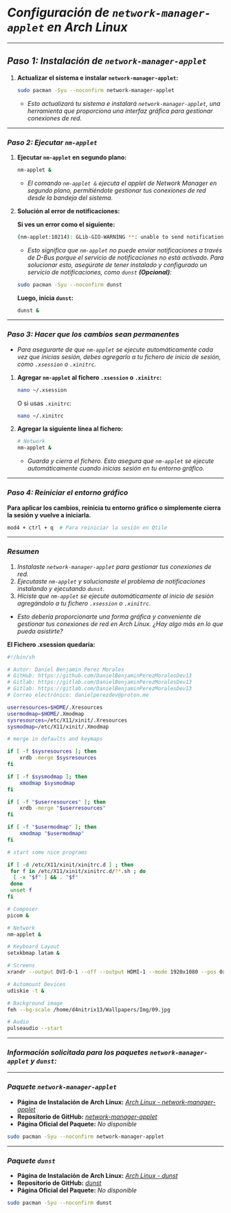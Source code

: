 <!-- Autor: Daniel Benjamin Perez Morales -->
<!-- GitHub: https://github.com/DanielBenjaminPerezMoralesDev13 -->
<!-- Gitlab: https://gitlab.com/DanielBenjaminPerezMoralesDev13 -->
<!-- Correo electrónico: danielperezdev@proton.me -->

# ***Configuración de `network-manager-applet` en Arch Linux***

---

## ***Paso 1: Instalación de `network-manager-applet`***

1. **Actualizar el sistema e instalar `network-manager-applet`:**

    ```bash
    sudo pacman -Syu --noconfirm network-manager-applet
    ```

    - *Esto actualizará tu sistema e instalará `network-manager-applet`, una herramienta que proporciona una interfaz gráfica para gestionar conexiones de red.*

---

### ***Paso 2: Ejecutar `nm-applet`***

1. **Ejecutar `nm-applet` en segundo plano:**

    ```bash
    nm-applet &
    ```

    - *El comando `nm-applet &` ejecuta el applet de Network Manager en segundo plano, permitiéndote gestionar tus conexiones de red desde la bandeja del sistema.*

2. **Solución al error de notificaciones:**

    **Si ves un error como el siguiente:**

    ```bash
    (nm-applet:10214): GLib-GIO-WARNING **: unable to send notifications through org.freedesktop.Notifications: GDBus.Error:org.freedesktop.DBus.Error.ServiceUnknown: The name is not activatable
    ```

    - *Esto significa que `nm-applet` no puede enviar notificaciones a través de D-Bus porque el servicio de notificaciones no está activado. Para solucionar esto, asegúrate de tener instalado y configurado un servicio de notificaciones, como `dunst` **(Opcional)**:*

    ```bash
    sudo pacman -Syu --noconfirm dunst
    ```

    **Luego, inicia `dunst`:**

    ```bash
    dunst &
    ```

---

### ***Paso 3: Hacer que los cambios sean permanentes***

- *Para asegurarte de que `nm-applet` se ejecute automáticamente cada vez que inicias sesión, debes agregarlo a tu fichero de inicio de sesión, como `.xsession` o `.xinitrc`.*

1. **Agregar `nm-applet` al fichero `.xsession` o `.xinitrc`:**

    ```bash
    nano ~/.xsession
    ```

    O si usas `.xinitrc`:

    ```bash
    nano ~/.xinitrc
    ```

2. **Agregar la siguiente línea al fichero:**

    ```bash
    # Network
    nm-applet &
    ```

    - *Guarda y cierra el fichero. Esto asegura que `nm-applet` se ejecute automáticamente cuando inicias sesión en tu entorno gráfico.*

---

### ***Paso 4: Reiniciar el entorno gráfico***

**Para aplicar los cambios, reinicia tu entorno gráfico o simplemente cierra la sesión y vuelve a iniciarla.**

```bash
mod4 + ctrl + q  # Para reiniciar la sesión en Qtile
```

---

### ***Resumen***

1. *Instalaste `network-manager-applet` para gestionar tus conexiones de red.*
2. *Ejecutaste `nm-applet` y solucionaste el problema de notificaciones instalando y ejecutando `dunst`.*
3. *Hiciste que `nm-applet` se ejecute automáticamente al inicio de sesión agregándolo a tu fichero `.xsession` o `.xinitrc`.*

- *Esto debería proporcionarte una forma gráfica y conveniente de gestionar tus conexiones de red en Arch Linux. ¿Hay algo más en lo que pueda asistirte?*

**El Fichero .xsession quedaria:**

```bash
#!/bin/sh

# Autor: Daniel Benjamin Perez Morales
# GitHub: https://github.com/DanielBenjaminPerezMoralesDev13
# Gitlab: https://gitlab.com/DanielBenjaminPerezMoralesDev13
# Gitlab: https://gitlab.com/DanielBenjaminPerezMoralesDev13
# Correo electrónico: danielperezdev@proton.me 

userresources=$HOME/.Xresources
usermodmap=$HOME/.Xmodmap
sysresources=/etc/X11/xinit/.Xresources
sysmodmap=/etc/X11/xinit/.Xmodmap

# merge in defaults and keymaps

if [ -f $sysresources ]; then
    xrdb -merge $sysresources
fi

if [ -f $sysmodmap ]; then
    xmodmap $sysmodmap
fi

if [ -f "$userresources" ]; then
    xrdb -merge "$userresources"
fi

if [ -f "$usermodmap" ]; then
    xmodmap "$usermodmap"
fi

# start some nice programs

if [ -d /etc/X11/xinit/xinitrc.d ] ; then
 for f in /etc/X11/xinit/xinitrc.d/?*.sh ; do
  [ -x "$f" ] && . "$f"
 done
 unset f
fi

# Composer
picom &

# Network
nm-applet &

# Keyboard Layout
setxkbmap latam &

# Screens
xrandr --output DVI-D-1 --off --output HDMI-1 --mode 1920x1080 --pos 0x0 --rotate normal --output DP-1 --off --output HDMI-2 --off

# Automount Devices
udiskie -t &

# Background image
feh --bg-scale /home/d4nitrix13/Wallpapers/Img/09.jpg

# Audio
pulseaudio --start
```

---

### ***Información solicitada para los paquetes `network-manager-applet` y `dunst`:***

---

### ***Paquete `network-manager-applet`***

- **Página de Instalación de Arch Linux:** *[Arch Linux - network-manager-applet](https://archlinux.org/packages/extra/x86_64/network-manager-applet/ "https://archlinux.org/packages/extra/x86_64/network-manager-applet/")*
- **Repositorio de GitHub:** *[network-manager-applet](https://github.com/pavlix/nm-applet "https://github.com/pavlix/nm-applet")*
- **Página Oficial del Paquete:** *No disponible*

```bash
sudo pacman -Syu --noconfirm network-manager-applet
```

---

### ***Paquete `dunst`***

- **Página de Instalación de Arch Linux:** *[Arch Linux - dunst](https://archlinux.org/packages/extra/x86_64/dunst/ "https://archlinux.org/packages/extra/x86_64/dunst/")*
- **Repositorio de GitHub:** *[dunst](https://github.com/dunst-project/dunst "https://github.com/dunst-project/dunst")*
- **Página Oficial del Paquete:** *No disponible*

```bash
sudo pacman -Syu --noconfirm dunst
```
